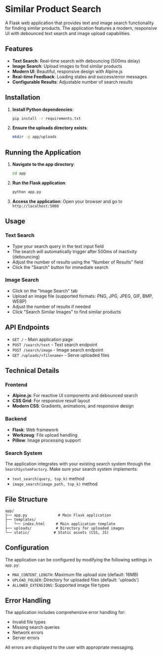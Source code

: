 # Similar Product Search

A Flask web application that provides text and image search functionality for finding similar products. The application features a modern, responsive UI with debounced text search and image upload capabilities.

## Features

- **Text Search**: Real-time search with debouncing (500ms delay)
- **Image Search**: Upload images to find similar products
- **Modern UI**: Beautiful, responsive design with Alpine.js
- **Real-time Feedback**: Loading states and success/error messages
- **Configurable Results**: Adjustable number of search results

## Installation

1. **Install Python dependencies**:
   ```bash
   pip install -r requirements.txt
   ```

2. **Ensure the uploads directory exists**:
   ```bash
   mkdir -p app/uploads
   ```

## Running the Application

1. **Navigate to the app directory**:
   ```bash
   cd app
   ```

2. **Run the Flask application**:
   ```bash
   python app.py
   ```

3. **Access the application**:
   Open your browser and go to `http://localhost:5000`

## Usage

### Text Search
- Type your search query in the text input field
- The search will automatically trigger after 500ms of inactivity (debouncing)
- Adjust the number of results using the "Number of Results" field
- Click the "Search" button for immediate search

### Image Search
- Click on the "Image Search" tab
- Upload an image file (supported formats: PNG, JPG, JPEG, GIF, BMP, WEBP)
- Adjust the number of results if needed
- Click "Search Similar Images" to find similar products

## API Endpoints

- `GET /` - Main application page
- `POST /search/text` - Text search endpoint
- `POST /search/image` - Image search endpoint
- `GET /uploads/<filename>` - Serve uploaded files

## Technical Details

### Frontend
- **Alpine.js**: For reactive UI components and debounced search
- **CSS Grid**: For responsive result layout
- **Modern CSS**: Gradients, animations, and responsive design

### Backend
- **Flask**: Web framework
- **Werkzeug**: File upload handling
- **Pillow**: Image processing support

### Search System
The application integrates with your existing search system through the `SearchSystemFactory`. Make sure your search system implements:
- `text_search(query, top_k)` method
- `image_search(image_path, top_k)` method

## File Structure

```
app/
├── app.py              # Main Flask application
├── templates/
│   └── index.html     # Main application template
├── uploads/           # Directory for uploaded images
└── static/           # Static assets (CSS, JS)
```

## Configuration

The application can be configured by modifying the following settings in `app.py`:

- `MAX_CONTENT_LENGTH`: Maximum file upload size (default: 16MB)
- `UPLOAD_FOLDER`: Directory for uploaded files (default: 'uploads')
- `ALLOWED_EXTENSIONS`: Supported image file types

## Error Handling

The application includes comprehensive error handling for:
- Invalid file types
- Missing search queries
- Network errors
- Server errors

All errors are displayed to the user with appropriate messaging.
